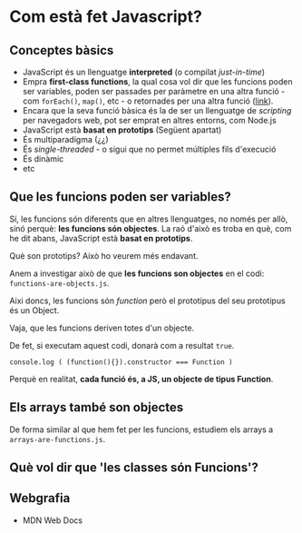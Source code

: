 # Com està fet Javascript?

## Conceptes bàsics

- JavaScript és un llenguatge **interpreted** (o compilat _just-in-time_)
- Empra **first-class functions**, la qual cosa vol dir que les funcions poden ser variables, poden ser passades per paràmetre en una altra funció - com `forEach()`, `map()`, etc - o retornades per una altra funció ([link](https://developer.mozilla.org/en-US/docs/Glossary/First-class_Function)).
- Encara que la seva funció bàsica és la de ser un llenguatge de _scripting_ per navegadors web, pot ser emprat en altres entorns, com Node.js
- JavaScript està **basat en prototips** (Següent apartat)
- És multiparadigma (¿¿)
- És _single-threaded_ - o sigui que no permet múltiples fils d'execució
- És dinàmic
- etc

## Que les funcions poden ser variables?

Sí, les funcions són diferents que en altres llenguatges, no només per allò, sinó perquè: **les funcions són objectes**. La raó d'això es troba en què, com he dit abans, JavaScript està **basat en prototips**. 

Què son prototips? Això ho veurem més endavant. 

Anem a investigar això de que __les funcions son objectes__ en el codi: `functions-are-objects.js`.

Aixi doncs, les funcions són _function_ però el prototipus del seu prototipus és un Object. 

Vaja, que les funcions deriven totes d'un objecte.

De fet, si executam aquest codi, donarà com a resultat `true`.

`console.log ( (function(){}).constructor === Function )`

Perquè en realitat, **cada funció és, a JS, un objecte de tipus Function**.


## Els arrays també son objectes

De forma similar al que hem fet per les funcions, estudiem els arrays a `arrays-are-functions.js`.


## Què vol dir que 'les classes són Funcions'?


## Webgrafia

- MDN Web Docs